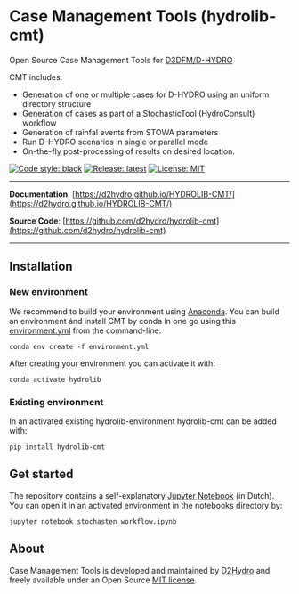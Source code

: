 # Case Management Tools (hydrolib-cmt)

Open Source Case Management Tools for [D3DFM/D-HYDRO](https://www.deltares.nl/en/software/delft3d-flexible-mesh-suite/)

CMT includes:

* Generation of one or multiple cases for D-HYDRO using an uniform directory structure
* Generation of cases as part of a StochasticTool (HydroConsult) workflow
* Generation of rainfal events from STOWA parameters
* Run D-HYDRO scenarios in single or parallel mode
* On-the-fly post-processing of results on desired location.

[![Code style: black](https://img.shields.io/badge/code%20style-black-000000.svg)](https://github.com/psf/black)
[![Release: latest](https://img.shields.io/github/v/release/d2hydro/HYDROLIB-CMT)](https://pypi.org/project/hydrolib-cmt)
[![License: MIT](https://img.shields.io/badge/License-MIT-yellow.svg)](https://opensource.org/licenses/MIT)

---

**Documentation**: [https://d2hydro.github.io/HYDROLIB-CMT/](https://d2hydro.github.io/HYDROLIB-CMT/)

**Source Code**: [https://github.com/d2hydro/hydrolib-cmt](https://github.com/d2hydro/hydrolib-cmt)

---

## Installation

### New environment

We recommend to build your environment using [Anaconda](https://www.anaconda.com/). You can build an environment ánd install CMT by conda in one go using this <a href="https://github.com/d2hydro/HYDROLIB-CMT/blob/51b142740e9930b0d08ef300c37ad23646b7b6c8/envs/environment.yml" target="_blank">environment.yml</a> from the command-line:
```
conda env create -f environment.yml
```

After creating your environment you can activate it with:
```
conda activate hydrolib
```

### Existing environment
In an activated existing hydrolib-environment hydrolib-cmt can be added with:
```
pip install hydrolib-cmt
```

## Get started

The repository contains a self-explanatory [Jupyter Notebook](https://github.com/d2hydro/HYDROLIB-CMT/blob/8e06a26b2c5eae892e17d0840550ad47b0e0c6cd/notebooks/stochasten_workflow.ipynb) (in Dutch). You can open it in an activated environment in the notebooks directory by:

```
jupyter notebook stochasten_workflow.ipynb
```

## About

Case Management Tools is developed and maintained by [D2Hydro](https://d2hydro.nl/) and freely available under an Open Source <a href="https://github.com/d2hydro/HYDROLIB-CMT/blob/main/LICENSE" target="_blank">MIT license</a>.
